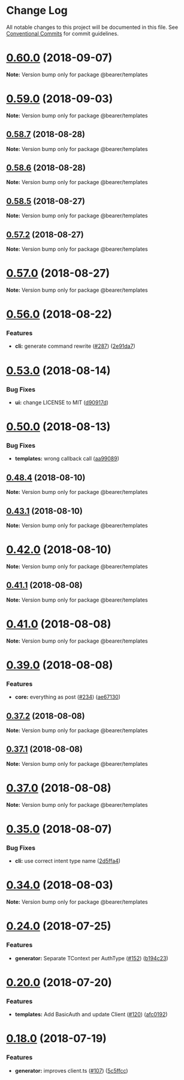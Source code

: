 # Change Log

All notable changes to this project will be documented in this file.
See [Conventional Commits](https://conventionalcommits.org) for commit guidelines.

<a name="0.60.0"></a>
# [0.60.0](https://github.com/Bearer/bearer/compare/v0.59.1...v0.60.0) (2018-09-07)

**Note:** Version bump only for package @bearer/templates





<a name="0.59.0"></a>
# [0.59.0](https://github.com/Bearer/bearer/compare/v0.58.8...v0.59.0) (2018-09-03)

**Note:** Version bump only for package @bearer/templates





<a name="0.58.7"></a>
## [0.58.7](https://github.com/Bearer/bearer/compare/v0.58.6...v0.58.7) (2018-08-28)

**Note:** Version bump only for package @bearer/templates





<a name="0.58.6"></a>
## [0.58.6](https://github.com/Bearer/bearer/compare/v0.58.5...v0.58.6) (2018-08-28)

**Note:** Version bump only for package @bearer/templates





<a name="0.58.5"></a>
## [0.58.5](https://github.com/Bearer/bearer/compare/v0.57.3...v0.58.5) (2018-08-27)

**Note:** Version bump only for package @bearer/templates





<a name="0.57.2"></a>
## [0.57.2](https://github.com/Bearer/bearer/compare/v0.57.1...v0.57.2) (2018-08-27)

**Note:** Version bump only for package @bearer/templates





<a name="0.57.0"></a>
# [0.57.0](https://github.com/Bearer/bearer/compare/v0.56.3...v0.57.0) (2018-08-27)

**Note:** Version bump only for package @bearer/templates





<a name="0.56.0"></a>
# [0.56.0](https://github.com/Bearer/bearer/compare/v0.55.0...v0.56.0) (2018-08-22)


### Features

* **cli:** generate command rewrite ([#287](https://github.com/Bearer/bearer/issues/287)) ([2e91da7](https://github.com/Bearer/bearer/commit/2e91da7))




<a name="0.53.0"></a>
# [0.53.0](https://github.com/Bearer/bearer/compare/v0.52.0...v0.53.0) (2018-08-14)


### Bug Fixes

* **ui:** change LICENSE to MIT ([d90917d](https://github.com/Bearer/bearer/commit/d90917d))




<a name="0.50.0"></a>
# [0.50.0](https://github.com/Bearer/bearer/compare/v0.48.5...v0.50.0) (2018-08-13)


### Bug Fixes

* **templates:** wrong callback call ([aa99089](https://github.com/Bearer/bearer/commit/aa99089))




<a name="0.48.4"></a>
## [0.48.4](https://github.com/Bearer/bearer/compare/v0.48.3...v0.48.4) (2018-08-10)

**Note:** Version bump only for package @bearer/templates





<a name="0.43.1"></a>
## [0.43.1](https://github.com/Bearer/bearer/compare/v0.43.0...v0.43.1) (2018-08-10)

**Note:** Version bump only for package @bearer/templates





<a name="0.42.0"></a>
# [0.42.0](https://github.com/Bearer/bearer/compare/v0.41.9...v0.42.0) (2018-08-10)

**Note:** Version bump only for package @bearer/templates





<a name="0.41.1"></a>
## [0.41.1](https://github.com/Bearer/bearer/compare/v0.41.0...v0.41.1) (2018-08-08)

**Note:** Version bump only for package @bearer/templates





<a name="0.41.0"></a>
# [0.41.0](https://github.com/Bearer/bearer/compare/v0.40.0...v0.41.0) (2018-08-08)

**Note:** Version bump only for package @bearer/templates





<a name="0.39.0"></a>
# [0.39.0](https://github.com/Bearer/bearer/compare/v0.38.1...v0.39.0) (2018-08-08)


### Features

* **core:** everything as post ([#234](https://github.com/Bearer/bearer/issues/234)) ([ae67130](https://github.com/Bearer/bearer/commit/ae67130))





<a name="0.37.2"></a>
## [0.37.2](https://github.com/Bearer/bearer/compare/v0.37.0...v0.37.2) (2018-08-08)

**Note:** Version bump only for package @bearer/templates





<a name="0.37.1"></a>
## [0.37.1](https://github.com/Bearer/bearer/compare/v0.37.0...v0.37.1) (2018-08-08)

**Note:** Version bump only for package @bearer/templates





<a name="0.37.0"></a>
# [0.37.0](https://github.com/Bearer/bearer/compare/v0.36.3...v0.37.0) (2018-08-08)

**Note:** Version bump only for package @bearer/templates





<a name="0.35.0"></a>
# [0.35.0](https://github.com/Bearer/bearer/compare/v0.34.2...v0.35.0) (2018-08-07)


### Bug Fixes

* **cli:** use correct intent type name ([2d5ffa4](https://github.com/Bearer/bearer/commit/2d5ffa4))





<a name="0.34.0"></a>
# [0.34.0](https://github.com/Bearer/bearer/compare/v0.33.0...v0.34.0) (2018-08-03)

**Note:** Version bump only for package @bearer/templates





<a name="0.24.0"></a>
# [0.24.0](https://github.com/Bearer/bearer/compare/v0.23.2...v0.24.0) (2018-07-25)


### Features

* **generator:** Separate TContext per AuthType ([#152](https://github.com/Bearer/bearer/issues/152)) ([b194c23](https://github.com/Bearer/bearer/commit/b194c23))




<a name="0.20.0"></a>
# [0.20.0](https://github.com/Bearer/bearer/compare/v0.19.1...v0.20.0) (2018-07-20)


### Features

* **templates:** Add BasicAuth and update Client ([#120](https://github.com/Bearer/bearer/issues/120)) ([afc0192](https://github.com/Bearer/bearer/commit/afc0192))




<a name="0.18.0"></a>
# [0.18.0](https://github.com/Bearer/bearer/compare/v0.17.5...v0.18.0) (2018-07-19)


### Features

* **generator:** improves client.ts ([#107](https://github.com/Bearer/bearer/issues/107)) ([5c5ffcc](https://github.com/Bearer/bearer/commit/5c5ffcc))
